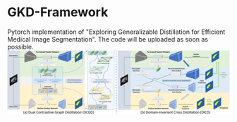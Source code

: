 # GKD-Framework
Pytorch implementation of "Exploring Generalizable Distillation for Efficient Medical Image Segmentation".
The code will be uploaded as soon as possible.
![image](https://github.com/XingqunQi-lab/GKD-Framework/blob/main/image/merged_framework.png)
